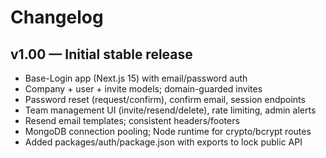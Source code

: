 ﻿# Changelog

## v1.00 — Initial stable release

- Base-Login app (Next.js 15) with email/password auth
- Company + user + invite models; domain-guarded invites
- Password reset (request/confirm), confirm email, session endpoints
- Team management UI (invite/resend/delete), rate limiting, admin alerts
- Resend email templates; consistent headers/footers
- MongoDB connection pooling; Node runtime for crypto/bcrypt routes
- Added packages/auth/package.json with exports to lock public API
